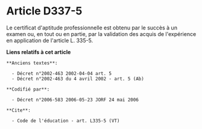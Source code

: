 # Article D337-5

Le certificat d'aptitude professionnelle est obtenu par le succès à un examen ou, en tout ou en partie, par la validation des
acquis de l'expérience en application de l'article L. 335-5.

**Liens relatifs à cet article**

	**Anciens textes**:

	  - Décret n°2002-463 2002-04-04 art. 5
	  - Décret n°2002-463 du 4 avril 2002 - art. 5 (Ab)

	**Codifié par**:

	  - Décret n°2006-583 2006-05-23 JORF 24 mai 2006

	**Cite**:

	  - Code de l'éducation - art. L335-5 (VT)
